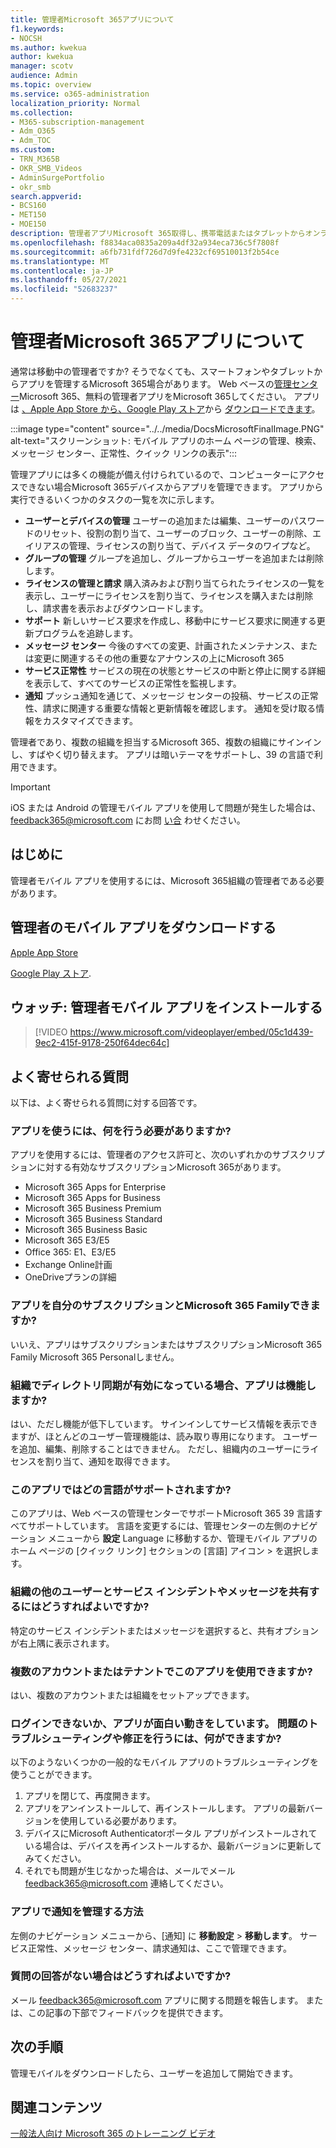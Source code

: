 ```yaml
---
title: 管理者Microsoft 365アプリについて
f1.keywords:
- NOCSH
ms.author: kwekua
author: kwekua
manager: scotv
audience: Admin
ms.topic: overview
ms.service: o365-administration
localization_priority: Normal
ms.collection:
- M365-subscription-management
- Adm_O365
- Adm_TOC
ms.custom:
- TRN_M365B
- OKR_SMB_Videos
- AdminSurgePortfolio
- okr_smb
search.appverid:
- BCS160
- MET150
- MOE150
description: 管理者アプリMicrosoft 365取得し、携帯電話またはタブレットからオンライン組織を管理する方法について学習します。
ms.openlocfilehash: f8834aca0835a209a4df32a934eca736c5f7808f
ms.sourcegitcommit: a6fb731fdf726d7d9fe4232cf69510013f2b54ce
ms.translationtype: MT
ms.contentlocale: ja-JP
ms.lasthandoff: 05/27/2021
ms.locfileid: "52683237"
---
```

# <a name="about-the-microsoft-365-admin-mobile-app"></a>管理者Microsoft 365アプリについて

通常は移動中の管理者ですか? そうでなくても、スマートフォンやタブレットからアプリを管理するMicrosoft 365場合があります。 Web ベースの[管理センター](https://go.microsoft.com/fwlink/?LinkID=627216)Microsoft 365、無料の管理者アプリをMicrosoft 365してください。 アプリは [、Apple App Store から、Google Play ストア](https://apps.apple.com/app/apple-store/id761397963?pt=80423&ct=docsaboutadminapp&mt=8)から [ダウンロードできます](https://play.google.com/store/apps/details?id=com.ms.office365admin&referrer=utm_source%3Ddocsaboutadminapp%26utm_campaign%25docsaboutadminapp)。

:::image type="content" source="../../media/DocsMicrosoftFinalImage.PNG" alt-text="スクリーンショット: モバイル アプリのホーム ページの管理、検索、メッセージ センター、正常性、クイック リンクの表示":::

管理アプリには多くの機能が備え付けられているので、コンピューターにアクセスできない場合Microsoft 365デバイスからアプリを管理できます。 アプリから実行できるいくつかのタスクの一覧を次に示します。

- **ユーザーとデバイスの管理** ユーザーの追加または編集、ユーザーのパスワードのリセット、役割の割り当て、ユーザーのブロック、ユーザーの削除、エイリアスの管理、ライセンスの割り当て、デバイス データのワイプなど。
- **グループの管理** グループを追加し、グループからユーザーを追加または削除します。
- **ライセンスの管理と請求** 購入済みおよび割り当てられたライセンスの一覧を表示し、ユーザーにライセンスを割り当て、ライセンスを購入または削除し、請求書を表示およびダウンロードします。
- **サポート** 新しいサービス要求を作成し、移動中にサービス要求に関連する更新プログラムを追跡します。
- **メッセージ センター** 今後のすべての変更、計画されたメンテナンス、または変更に関連するその他の重要なアナウンスの上にMicrosoft 365
- **サービス正常性** サービスの現在の状態とサービスの中断と停止に関する詳細を表示して、すべてのサービスの正常性を監視します。
- **通知** プッシュ通知を通じて、メッセージ センターの投稿、サービスの正常性、請求に関連する重要な情報と更新情報を確認します。 通知を受け取る情報をカスタマイズできます。

管理者であり、複数の組織を担当するMicrosoft 365、複数の組織にサインインし、すばやく切り替えます。 アプリは暗いテーマをサポートし、39 の言語で利用できます。
  
> [!IMPORTANT]
> iOS または Android の管理モバイル アプリを使用して問題が発生した場合は、feedback365@microsoft.com にお問 [い合](mailto:feedback365@microsoft.com) わせください。

## <a name="before-you-begin"></a>はじめに

管理者モバイル アプリを使用するには、Microsoft 365組織の管理者である必要があります。
  
## <a name="download-the-admin-mobile-app"></a>管理者のモバイル アプリをダウンロードする

[Apple App Store](https://apps.apple.com/app/apple-store/id761397963?pt=80423&ct=docsaboutadminapp&mt=8) 

[Google Play ストア](https://play.google.com/store/apps/details?id=com.ms.office365admin&referrer=utm_source%3Ddocsaboutadminapp%26utm_campaign%25docsaboutadminapp).
  
## <a name="watch-install-the-admin-mobile-app"></a>ウォッチ: 管理者モバイル アプリをインストールする

> [!VIDEO https://www.microsoft.com/videoplayer/embed/05c1d439-9ec2-415f-9178-250f64dec64c]

## <a name="frequently-asked-questions"></a>よく寄せられる質問

以下は、よく寄せられる質問に対する回答です。
  
### <a name="what-do-i-need-to-do-to-be-able-to-use-the-app"></a>アプリを使うには、何を行う必要がありますか?

アプリを使用するには、管理者のアクセス許可と、次のいずれかのサブスクリプションに対する有効なサブスクリプションMicrosoft 365があります。

- Microsoft 365 Apps for Enterprise
- Microsoft 365 Apps for Business
- Microsoft 365 Business Premium
- Microsoft 365 Business Standard
- Microsoft 365 Business Basic
- Microsoft 365 E3/E5
- Office 365: E1、E3/E5
- Exchange Online計画
- OneDriveプランの詳細
  
### <a name="can-i-use-the-app-with-my-microsoft-365-family-subscription"></a>アプリを自分のサブスクリプションとMicrosoft 365 Familyできますか?

いいえ、アプリはサブスクリプションまたはサブスクリプションMicrosoft 365 Family Microsoft 365 Personalしません。

### <a name="will-the-app-work-if-my-organization-has-directory-synchronization-enabled"></a>組織でディレクトリ同期が有効になっている場合、アプリは機能しますか?

はい、ただし機能が低下しています。 サインインしてサービス情報を表示できますが、ほとんどのユーザー管理機能は、読み取り専用になります。 ユーザーを追加、編集、削除することはできません。 ただし、組織内のユーザーにライセンスを割り当て、通知を取得できます。
  
### <a name="what-languages-are-supported-by-the-app"></a>このアプリではどの言語がサポートされますか?

このアプリは、Web ベースの管理センターでサポートMicrosoft 365 39 言語すべてサポートしています。 言語を変更するには、管理センターの左側のナビゲーション メニューから **設定** Language に移動するか、管理モバイル アプリのホーム ページの [クイック リンク] セクションの [言語] アイコン  >  を選択します。  
  
### <a name="how-can-i-share-the-service-incidents-and-messages-with-the-rest-of-my-organization"></a>組織の他のユーザーとサービス インシデントやメッセージを共有するにはどうすればよいですか?

特定のサービス インシデントまたはメッセージを選択すると、共有オプションが右上隅に表示されます。
  
### <a name="can-i-use-this-app-with-multiple-accounts-or-tenants"></a>複数のアカウントまたはテナントでこのアプリを使用できますか?

はい、複数のアカウントまたは組織をセットアップできます。

### <a name="im-unable-to-login-or-my-app-is-acting-funny-what-can-i-do-to-troubleshoot-or-fix-the-issue"></a>ログインできないか、アプリが面白い動きをしています。 問題のトラブルシューティングや修正を行うには、何ができますか?

以下のようないくつかの一般的なモバイル アプリのトラブルシューティングを使うことができます。

1. アプリを閉じて、再度開きます。
1. アプリをアンインストールして、再インストールします。 アプリの最新バージョンを使用している必要があります。
1. デバイスにMicrosoft Authenticatorポータル アプリがインストールされている場合は、デバイスを再インストールするか、最新バージョンに更新してみてください。
1. それでも問題が生じなかった場合は、メールでメール feedback365@microsoft.com 連絡してください。

### <a name="how-do-i-manage-notifications-in-the-app"></a>アプリで通知を管理する方法

左側のナビゲーション メニューから、[通知] に **移動設定**  >  **移動します**。 サービス正常性、メッセージ センター、請求通知は、ここで管理できます。

### <a name="what-do-i-do-if-my-question-isnt-answered"></a>質問の回答がない場合はどうすればよいですか?

メール [feedback365@microsoft.com](mailto:feedback365@microsoft.com) アプリに関する問題を報告します。 または、この記事の下部でフィードバックを提供できます。

## <a name="next-steps"></a>次の手順

管理モバイルをダウンロードしたら、ユーザーを追加して開始できます。
  
## <a name="related-content"></a>関連コンテンツ

[一般法人向け Microsoft 365 のトレーニング ビデオ](../../business-video/index.yml)
